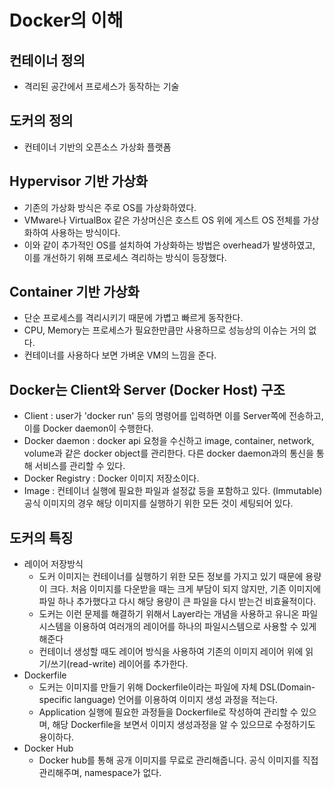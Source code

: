 # Docker의 이해
## 컨테이너 정의
- 격리된 공간에서 프로세스가 동작하는 기술
## 도커의 정의
- 컨테이너 기반의 오픈소스 가상화 플랫폼
## Hypervisor 기반 가상화
- 기존의 가상화 방식은 주로 OS를 가상화하였다.
- VMware나 VirtualBox 같은 가상머신은 호스트 OS 위에 게스트 OS 전체를 가상화하여 사용하는 방식이다.
- 이와 같이 추가적인 OS를 설치하여 가상화하는 방법은 overhead가 발생하였고, 이를 개선하기 위해 프로세스 격리하는 방식이 등장했다.
## Container 기반 가상화
- 단순 프로세스를 격리시키기 때문에 가볍고 빠르게 동작한다.
- CPU, Memory는 프로세스가 필요한만큼만 사용하므로 성능상의 이슈는 거의 없다.
- 컨테이너를 사용하다 보면 가벼운 VM의 느낌을 준다.
## Docker는 Client와 Server (Docker Host) 구조
- Client : user가 'docker run' 등의 명령어를 입력하면 이를 Server쪽에 전송하고, 이를 Docker daemon이 수행한다.
- Docker daemon : docker api 요청을 수신하고 image, container, network, volume과 같은 docker object를 관리한다. 다른 docker daemon과의 통신을 통해 서비스를 관리할 수 있다.
- Docker Registry : Docker 이미지 저장소이다.
- Image : 컨테이너 실행에 필요한 파일과 설정값 등을 포함하고 있다. (Immutable) 공식 이미지의 경우 해당 이미지를 실행하기 위한 모든 것이 세팅되어 있다.
## 도커의 특징
- 레이어 저장방식
    - 도커 이미지는 컨테이너를 실행하기 위한 모든 정보를 가지고 있기 때문에 용량이 크다. 처음 이미지를 다운받을 때는 크게 부담이 되지 않지만, 기존 이미지에 파일 하나 추가했다고 다시 해당 용량이 큰 파일을 다시 받는건 비효율적이다.
    - 도커는 이런 문제를 해결하기 위해서 Layer라는 개념을 사용하고 유니온 파일 시스템을 이용하여 여러개의 레이어를 하나의 파일시스템으로 사용할 수 있게 해준다
    - 컨테이너 생성할 때도 레이어 방식을 사용하여 기존의 이미지 레이어 위에 읽기/쓰기(read-write) 레이어를 추가한다.
- Dockerfile
    - 도커는 이미지를 만들기 위해 Dockerfile이라는 파일에 자체 DSL(Domain-specific language) 언어를 이용하여 이미지 생성 과정을 적는다.
    - Application 실행에 필요한 과정들을 Dockerfile로 작성하여 관리할 수 있으며, 해당 Dockerfile을 보면서 이미지 생성과정을 알 수 있으므로 수정하기도 용이하다.
- Docker Hub
    - Docker hub를 통해 공개 이미지를 무료로 관리해줍니다. 공식 이미지를 직접 관리해주며, namespace가 없다.